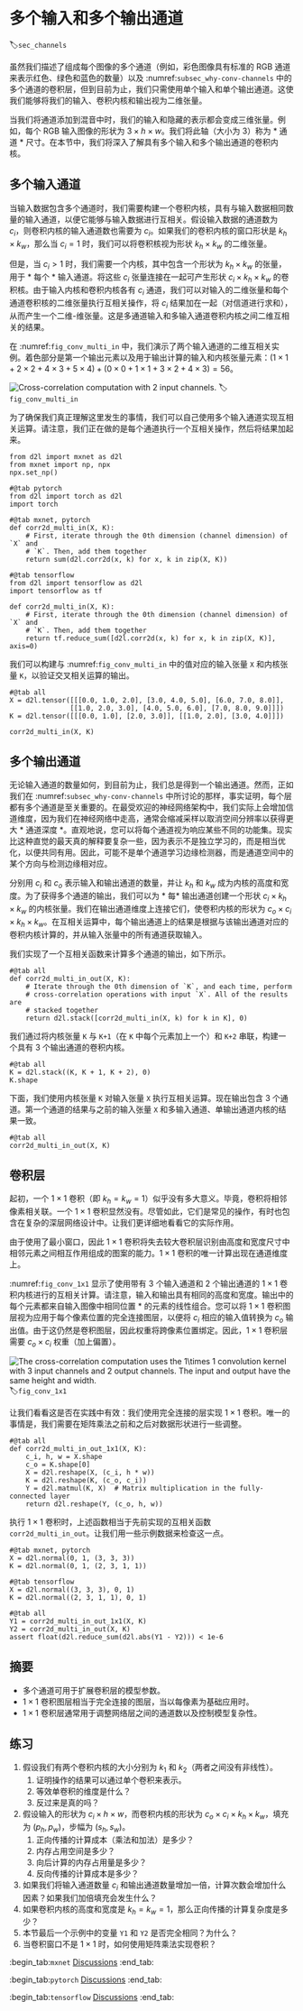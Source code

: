 # 多个输入和多个输出通道
:label:`sec_channels`

虽然我们描述了组成每个图像的多个通道（例如，彩色图像具有标准的 RGB 通道来表示红色、绿色和蓝色的数量）以及 :numref:`subsec_why-conv-channels` 中的多个通道的卷积层，但到目前为止，我们只需使用单个输入和单个输出通道。这使我们能够将我们的输入、卷积内核和输出视为二维张量。

当我们将通道添加到混音中时，我们的输入和隐藏的表示都会变成三维张量。例如，每个 RGB 输入图像的形状为 $3\times h\times w$。我们将此轴（大小为 3）称为 * 通道 * 尺寸。在本节中，我们将深入了解具有多个输入和多个输出通道的卷积内核。

## 多个输入通道

当输入数据包含多个通道时，我们需要构建一个卷积内核，具有与输入数据相同数量的输入通道，以便它能够与输入数据进行互相关。假设输入数据的通道数为 $c_i$，则卷积内核的输入通道数也需要为 $c_i$。如果我们的卷积内核的窗口形状是 $k_h\times k_w$，那么当 $c_i=1$ 时，我们可以将卷积核视为形状 $k_h\times k_w$ 的二维张量。

但是，当 $c_i>1$ 时，我们需要一个内核，其中包含一个形状为 $k_h\times k_w$ 的张量，用于 * 每个 * 输入通道。将这些 $c_i$ 张量连接在一起可产生形状 $c_i\times k_h\times k_w$ 的卷积核。由于输入内核和卷积内核各有 $c_i$ 通道，我们可以对输入的二维张量和每个通道卷积核的二维张量执行互相关操作，将 $c_i$ 结果加在一起（对信道进行求和），从而产生一个二维-维张量。这是多通道输入和多输入通道卷积内核之间二维互相关的结果。

在 :numref:`fig_conv_multi_in` 中，我们演示了两个输入通道的二维互相关实例。着色部分是第一个输出元素以及用于输出计算的输入和内核张量元素：$(1\times1+2\times2+4\times3+5\times4)+(0\times0+1\times1+3\times2+4\times3)=56$。

![Cross-correlation computation with 2 input channels.](../img/conv-multi-in.svg)
:label:`fig_conv_multi_in`

为了确保我们真正理解这里发生的事情，我们可以自己使用多个输入通道实现互相关运算。请注意，我们正在做的是每个通道执行一个互相关操作，然后将结果加起来。

```{.python .input}
from d2l import mxnet as d2l
from mxnet import np, npx
npx.set_np()
```

```{.python .input}
#@tab pytorch
from d2l import torch as d2l
import torch
```

```{.python .input}
#@tab mxnet, pytorch
def corr2d_multi_in(X, K):
    # First, iterate through the 0th dimension (channel dimension) of `X` and
    # `K`. Then, add them together
    return sum(d2l.corr2d(x, k) for x, k in zip(X, K))
```

```{.python .input}
#@tab tensorflow
from d2l import tensorflow as d2l
import tensorflow as tf

def corr2d_multi_in(X, K):
    # First, iterate through the 0th dimension (channel dimension) of `X` and
    # `K`. Then, add them together
    return tf.reduce_sum([d2l.corr2d(x, k) for x, k in zip(X, K)], axis=0)
```

我们可以构建与 :numref:`fig_conv_multi_in` 中的值对应的输入张量 `X` 和内核张量 `K`，以验证交叉相关运算的输出。

```{.python .input}
#@tab all
X = d2l.tensor([[[0.0, 1.0, 2.0], [3.0, 4.0, 5.0], [6.0, 7.0, 8.0]],
               [[1.0, 2.0, 3.0], [4.0, 5.0, 6.0], [7.0, 8.0, 9.0]]])
K = d2l.tensor([[[0.0, 1.0], [2.0, 3.0]], [[1.0, 2.0], [3.0, 4.0]]])

corr2d_multi_in(X, K)
```

## 多个输出通道

无论输入通道的数量如何，到目前为止，我们总是得到一个输出通道。然而，正如我们在 :numref:`subsec_why-conv-channels` 中所讨论的那样，事实证明，每个层都有多个通道是至关重要的。在最受欢迎的神经网络架构中，我们实际上会增加信道维度，因为我们在神经网络中走高，通常会缩减采样以取消空间分辨率以获得更大 * 通道深度 *。直观地说，您可以将每个通道视为响应某些不同的功能集。现实比这种直觉的最天真的解释要复杂一些，因为表示不是独立学习的，而是相当优化，以便共同有用。因此，可能不是单个通道学习边缘检测器，而是通道空间中的某个方向与检测边缘相对应。

分别用 $c_i$ 和 $c_o$ 表示输入和输出通道的数量，并让 $k_h$ 和 $k_w$ 成为内核的高度和宽度。为了获得多个通道的输出，我们可以为 * 每* 输出通道创建一个形状 $c_i\times k_h\times k_w$ 的内核张量。我们在输出通道维度上连接它们，使卷积内核的形状为 $c_o\times c_i\times k_h\times k_w$。在互相关运算中，每个输出通道上的结果是根据与该输出通道对应的卷积内核计算的，并从输入张量中的所有通道获取输入。

我们实现了一个互相关函数来计算多个通道的输出，如下所示。

```{.python .input}
#@tab all
def corr2d_multi_in_out(X, K):
    # Iterate through the 0th dimension of `K`, and each time, perform
    # cross-correlation operations with input `X`. All of the results are
    # stacked together
    return d2l.stack([corr2d_multi_in(X, k) for k in K], 0)
```

我们通过将内核张量 `K` 与 `K+1`（在 `K` 中每个元素加上一个）和 `K+2` 串联，构建一个具有 3 个输出通道的卷积内核。

```{.python .input}
#@tab all
K = d2l.stack((K, K + 1, K + 2), 0)
K.shape
```

下面，我们使用内核张量 `K` 对输入张量 `X` 执行互相关运算。现在输出包含 3 个通道。第一个通道的结果与之前的输入张量 `X` 和多输入通道、单输出通道内核的结果一致。

```{.python .input}
#@tab all
corr2d_multi_in_out(X, K)
```

## 卷积层

起初，一个 $1 \times 1$ 卷积（即 $k_h = k_w = 1$）似乎没有多大意义。毕竟，卷积将相邻像素相关联。一个 $1 \times 1$ 卷积显然没有。尽管如此，它们是常见的操作，有时也包含在复杂的深层网络设计中。让我们更详细地看看它的实际作用。

由于使用了最小窗口，因此 $1\times 1$ 卷积将失去较大卷积层识别由高度和宽度尺寸中相邻元素之间相互作用组成的图案的能力。$1\times 1$ 卷积的唯一计算出现在通道维度上。

:numref:`fig_conv_1x1` 显示了使用带有 3 个输入通道和 2 个输出通道的 $1\times 1$ 卷积内核进行的互相关计算。请注意，输入和输出具有相同的高度和宽度。输出中的每个元素都来自输入图像中相同位置 * 的元素的线性组合。您可以将 $1\times 1$ 卷积图层视为应用于每个像素位置的完全连接图层，以便将 $c_i$ 相应的输入值转换为 $c_o$ 输出值。由于这仍然是卷积图层，因此权重将跨像素位置绑定。因此，$1\times 1$ 卷积层需要 $c_o\times c_i$ 权重（加上偏置）。

![The cross-correlation computation uses the $1\times 1$ convolution kernel with 3 input channels and 2 output channels. The input and output have the same height and width.](../img/conv-1x1.svg)
:label:`fig_conv_1x1`

让我们看看这是否在实践中有效：我们使用完全连接的层实现 $1 \times 1$ 卷积。唯一的事情是，我们需要在矩阵乘法之前和之后对数据形状进行一些调整。

```{.python .input}
#@tab all
def corr2d_multi_in_out_1x1(X, K):
    c_i, h, w = X.shape
    c_o = K.shape[0]
    X = d2l.reshape(X, (c_i, h * w))
    K = d2l.reshape(K, (c_o, c_i))
    Y = d2l.matmul(K, X)  # Matrix multiplication in the fully-connected layer
    return d2l.reshape(Y, (c_o, h, w))
```

执行 $1\times 1$ 卷积时，上述函数相当于先前实现的互相关函数 `corr2d_multi_in_out`。让我们用一些示例数据来检查这一点。

```{.python .input}
#@tab mxnet, pytorch
X = d2l.normal(0, 1, (3, 3, 3))
K = d2l.normal(0, 1, (2, 3, 1, 1))
```

```{.python .input}
#@tab tensorflow
X = d2l.normal((3, 3, 3), 0, 1)
K = d2l.normal((2, 3, 1, 1), 0, 1)
```

```{.python .input}
#@tab all
Y1 = corr2d_multi_in_out_1x1(X, K)
Y2 = corr2d_multi_in_out(X, K)
assert float(d2l.reduce_sum(d2l.abs(Y1 - Y2))) < 1e-6
```

## 摘要

* 多个通道可用于扩展卷积层的模型参数。
* $1\times 1$ 卷积图层相当于完全连接的图层，当以每像素为基础应用时。
* $1\times 1$ 卷积层通常用于调整网络层之间的通道数以及控制模型复杂性。

## 练习

1. 假设我们有两个卷积内核的大小分别为 $k_1$ 和 $k_2$（两者之间没有非线性）。
    1. 证明操作的结果可以通过单个卷积来表示。
    1. 等效单卷积的维度是什么？
    1. 反过来是真的吗？
1. 假设输入的形状为 $c_i\times h\times w$，而卷积内核的形状为 $c_o\times c_i\times k_h\times k_w$，填充为 $(p_h, p_w)$，步幅为 $(s_h, s_w)$。
    1. 正向传播的计算成本（乘法和加法）是多少？
    1. 内存占用空间是多少？
    1. 向后计算的内存占用量是多少？
    1. 反向传播的计算成本是多少？
1. 如果我们将输入通道数量 $c_i$ 和输出通道数量增加一倍，计算次数会增加什么因素？如果我们加倍填充会发生什么？
1. 如果卷积内核的高度和宽度是 $k_h=k_w=1$，那么正向传播的计算复杂度是多少？
1. 本节最后一个示例中的变量 `Y1` 和 `Y2` 是否完全相同？为什么？
1. 当卷积窗口不是 $1\times 1$ 时，如何使用矩阵乘法实现卷积？

:begin_tab:`mxnet`
[Discussions](https://discuss.d2l.ai/t/69)
:end_tab:

:begin_tab:`pytorch`
[Discussions](https://discuss.d2l.ai/t/70)
:end_tab:

:begin_tab:`tensorflow`
[Discussions](https://discuss.d2l.ai/t/273)
:end_tab:
